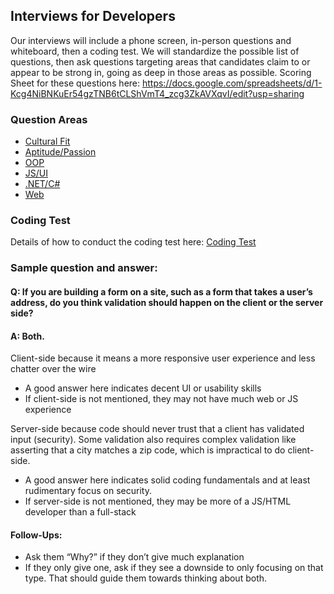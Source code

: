 ## Interviews for Developers
Our interviews will include a phone screen, in-person questions and whiteboard, then a coding test.  We will standardize the possible list of questions, then ask questions targeting areas that candidates claim to or appear to be strong in, going as deep in those areas as possible.
Scoring Sheet for these questions here:
https://docs.google.com/spreadsheets/d/1-Kcg4NiBNKuEr54gzTNB6tCLShVmT4_zcg3ZkAVXqvI/edit?usp=sharing

### Question Areas
* [Cultural Fit](questions_cultural_fit)
* [Aptitude/Passion](questions_aptitude_passion)
* [OOP](questions_oop)
* [JS/UI](questions_js)
* [.NET/C#](questions_net)
* [Web](questions_web)

### Coding Test
Details of how to conduct the coding test here: [Coding Test](coding_test)

### Sample question and answer:

#### Q: If you are building a form on a site, such as a form that takes a user’s address, do you think validation should happen on the client or the server side?

#### A: Both.

Client-side because it means a more responsive user experience and less chatter over the wire
* A good answer here indicates decent UI or usability skills
* If client-side is not mentioned, they may not have much web or JS experience

Server-side because code should never trust that a client has validated input (security).  Some validation also requires complex validation like asserting that a city matches a zip code, which is impractical to do client-side.
* A good answer here indicates solid coding fundamentals and at least rudimentary focus on security.
* If server-side is not mentioned, they may be more of a JS/HTML developer than a full-stack

#### Follow-Ups:
* Ask them “Why?” if they don’t give much explanation
* If they only give one, ask if they see a downside to only focusing on that type.  That should guide them towards thinking about both.
